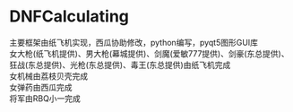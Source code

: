 # DNFCalculating

主要框架由纸飞机实现，西瓜协助修改，python编写，pyqt5图形GUI库<br>
女大枪(纸飞机提供)、男大枪(幕城提供)、剑魔(爱敏777提供)、剑豪(东总提供)、狂战(东总提供)、光枪(东总提供)、毒王(东总提供)由纸飞机完成<br>
女机械由荔枝贝壳完成<br>
女弹药由西瓜完成<br>
将军由RBQ小一完成<br>


